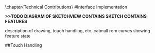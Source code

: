 \chapter{Technical Contributions}
#Interface Implementation

**>>TODO DIAGRAM OF SKETCHVIEW CONTAINS SKETCH CONTAINS FEATURES**

description of drawing, touch handling, etc.
catmull rom curves
showing feature state

##Touch Handling
